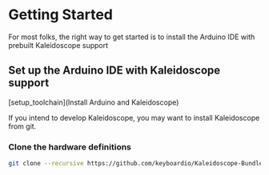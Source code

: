 # Getting Started

For most folks, the right way to get started is to install the Arduino IDE with prebuilt Kaleidoscope support

## Set up the Arduino IDE with Kaleidoscope support

[setup_toolchain](Install Arduino and Kaleidoscope)

If you intend to develop Kaleidoscope, you may want to install Kaleidoscope from git.

### Clone the hardware definitions
```sh
git clone --recursive https://github.com/keyboardio/Kaleidoscope-Bundle-Keyboardio.git keyboardio
```
